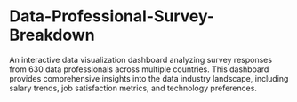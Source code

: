 # Data-Professional-Survey-Breakdown
An interactive data visualization dashboard analyzing survey responses from 630 data professionals across multiple countries. This dashboard provides comprehensive insights into the data industry landscape, including salary trends, job satisfaction metrics, and technology preferences.
